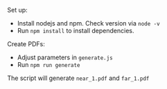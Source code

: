 Set up:
- Install nodejs and npm. Check version via `node -v`
- Run `npm install` to install dependencies.

Create PDFs:
- Adjust parameters in `generate.js`
- Run `npm run generate`

The script will generate `near_1.pdf` and `far_1.pdf`
